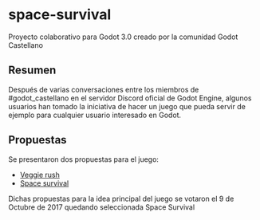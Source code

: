 # space-survival
Proyecto colaborativo para Godot 3.0 creado por la comunidad Godot Castellano

## Resumen
Después de varias conversaciones entre los miembros de #godot_castellano en el servidor Discord oficial de Godot Engine, algunos usuarios han tomado la iniciativa de hacer un juego que pueda servir de ejemplo para cualquier usuario interesado en Godot.


## Propuestas
Se presentaron dos propuestas para el juego:
* [Veggie rush](https://docs.google.com/document/d/1QD7ptCVoTP8_IIbr233l0abnRcQ3reWdvpHOuEE1RjA/edit?usp=sharing)
* [Space survival](https://docs.google.com/document/d/17DlPtIiG82WJiLpIgELXRfLMl9u9uIg12I46nI_a9TA/edit?usp=sharing)

Dichas propuestas para la idea principal del juego se votaron el 9 de Octubre de 2017 quedando seleccionada Space Survival


